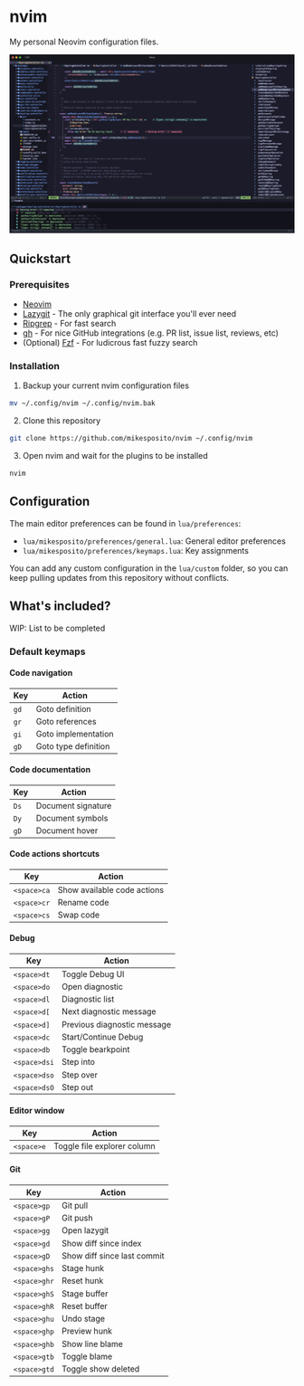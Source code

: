 # nvim 

My personal Neovim configuration files.

![screenshot](./.github/assets/screenshot.png)

## Quickstart

### Prerequisites

- [Neovim](https://neovim.io/)
- [Lazygit](https://github.com/jesseduffield/lazygit) - The only graphical git interface you'll ever need
- [Ripgrep](https://github.com/BurntSushi/ripgrep?tab=readme-ov-file#installation) - For fast search
- [gh](https://cli.github.com/) - For nice GitHub integrations (e.g. PR list, issue list, reviews, etc)
- (Optional) [Fzf](https://github.com/junegunn/fzf?tab=readme-ov-file#installation) - For ludicrous fast fuzzy search

### Installation

1. Backup your current nvim configuration files

```bash
mv ~/.config/nvim ~/.config/nvim.bak
```

2. Clone this repository

```bash
git clone https://github.com/mikesposito/nvim ~/.config/nvim
```

3. Open nvim and wait for the plugins to be installed

```bash
nvim
```

## Configuration 

The main editor preferences can be found in `lua/preferences`:
- `lua/mikesposito/preferences/general.lua`: General editor preferences
- `lua/mikesposito/preferences/keymaps.lua`: Key assignments

You can add any custom configuration in the `lua/custom` folder, so you can keep pulling updates from this repository without conflicts.

## What's included? 

WIP: List to be completed
 
### Default keymaps 

#### Code navigation 

| Key | Action |
|-----|--------|
| `gd` | Goto definition      |
| `gr` | Goto references      |
| `gi` | Goto implementation  |
| `gD` | Goto type definition |

#### Code documentation 

| Key | Action |
|-----|--------|
| `Ds` | Document signature   |
| `Dy` | Document symbols     |
| `gD` | Document hover       |


#### Code actions shortcuts 

| Key | Action |
|-----|--------|
| `<space>ca` | Show available code actions  |
| `<space>cr` | Rename code                  |
| `<space>cs` | Swap code                    |

#### Debug 

| Key | Action |
|-----|--------|
| `<space>dt` | Toggle Debug UI              |
| `<space>do` | Open diagnostic              |
| `<space>dl` | Diagnostic list              |
| `<space>d[` | Next diagnostic message      |
| `<space>d]` | Previous diagnostic message  |
| `<space>dc` | Start/Continue Debug         |
| `<space>db` | Toggle bearkpoint            |
| `<space>dsi` | Step into                   |
| `<space>dso` | Step over                   |
| `<space>dsO` | Step out                    |

#### Editor window

| Key | Action |
|-----|--------|
| `<space>e` | Toggle file explorer column |

#### Git 

| Key | Action |
|-----|--------|
| `<space>gp` | Git pull |
| `<space>gP` | Git push |
| `<space>gg` | Open lazygit |
| `<space>gd` | Show diff since index |
| `<space>gD` | Show diff since last commit |
| `<space>ghs` | Stage hunk |
| `<space>ghr` | Reset hunk |
| `<space>ghS` | Stage buffer |
| `<space>ghR` | Reset buffer |
| `<space>ghu` | Undo stage |
| `<space>ghp` | Preview hunk |
| `<space>ghb` | Show line blame |
| `<space>gtb` | Toggle blame |
| `<space>gtd` | Toggle show deleted |

